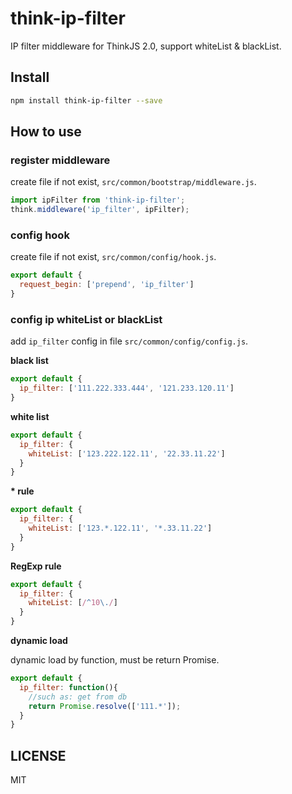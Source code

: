 # think-ip-filter

IP filter middleware for ThinkJS 2.0, support whiteList & blackList.

## Install

```sh
npm install think-ip-filter --save
```

## How to use

### register middleware 

create file if not exist, `src/common/bootstrap/middleware.js`.

```js
import ipFilter from 'think-ip-filter';
think.middleware('ip_filter', ipFilter);
```

### config hook

create file if not exist, `src/common/config/hook.js`.

```js
export default {
  request_begin: ['prepend', 'ip_filter']
}
```

### config ip whiteList or blackList

add `ip_filter` config in file `src/common/config/config.js`.

**black list**

```js
export default {
  ip_filter: ['111.222.333.444', '121.233.120.11']
}
```

**white list**

```js
export default {
  ip_filter: {
    whiteList: ['123.222.122.11', '22.33.11.22']
  }
}
```

**\* rule**

```js
export default {
  ip_filter: {
    whiteList: ['123.*.122.11', '*.33.11.22']
  }
}
```

**RegExp rule**

```js
export default {
  ip_filter: {
    whiteList: [/^10\./]
  }
}
```

**dynamic load**

dynamic load by function, must be return Promise.

```js
export default {
  ip_filter: function(){
    //such as: get from db
    return Promise.resolve(['111.*']);
  }
}
```

## LICENSE

MIT